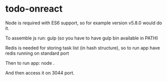 # todo-onreact

Node is required with ES6 support, so for example version v5.8.0 would do it.

To assemble js run: gulp (so you have to have gulp bin available in PATH) 

Redis is needed for storing task list (in hash structure), so to run app have redis running on standard port

Then to run app: node .

And then access it on 3044 port.
